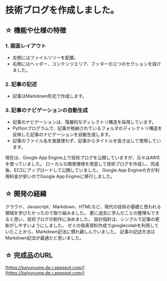# 技術ブログを作成しました。

## ☆ 機能や仕様の特徴

### 1. 画面レイアウト
   - 左側にはファイルツリーを配置。
   - 右側にはヘッダー、コンテンツエリア、フッターの三つのセクションを設けました。

### 2. 記事の記述
   - 記事はMarkdown形式で作成します。

### 3. 記事のナビゲーションの自動生成
   - 記事のナビゲーションは、階層的なディレクトリ構造を採用しています。
   - Pythonプログラムで、記事が格納されているフォルダのディレクトリ構造を反映した記事のナビゲーションを自動生成します。
   - 記事のファイル名を直接使わず、記事からタイトルを抜き出して使用しています。

現在は、Google App Engine上で技術ブログを公開していますが、元々はAWSを使っていました。
ローカルな開発環境を用意して技術ブログを作成し、完成後、EC2にアップロードして公開していました。
Google App Engineの方が利用料金が安いのでGoogle App Engineに移行しました。

## ☆ 開発の経緯
クラウド、Javascript、Markdown、HTMLなど、現代の技術の基礎と思われる領域を学びたかったので取り組みました。
更に過去に学んだことの整理もできると思い、技術ブログの制作に決めました。
設計指針は、シンプルで記事の更新がしやすいようにしました。
ゼミの発表資料作成でgooglecolabを利用していたことから、Markdown記法に慣れ親しんでいました。
記事の記述方法はMarkdown記法が最適だと思いました。

## ☆ 完成品のURL
[https://kaiyoyume.de.r.appspot.com/](https://kaiyoyume.de.r.appspot.com/)

